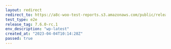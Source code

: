 ```yaml
---
layout: redirect
redirect_to: https://a8c-woo-test-reports.s3.amazonaws.com/public/release/7.6.0-rc.1/wp-latest/e2e/index.html
test_type: e2e
release_tag: 7.6.0-rc.1
env_description: "wp-latest"
created_at: "2023-04-04T10:14:28Z"
passed: true
---
```

